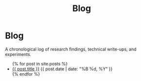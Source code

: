 ﻿---
layout: default
title: Blog
permalink: /blog/
---


# Blog


A chronological log of research findings, technical write-ups, and experiments.


<ul>
  {% for post in site.posts %}
    <li>
      <a href="{{ post.url }}">{{ post.title }}</a>
      <span class="post-date">{{ post.date | date: "%B %d, %Y" }}</span>
    </li>
  {% endfor %}
</ul>
